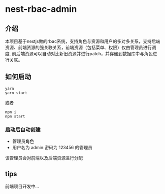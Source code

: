 # nest-rbac-admin
## 介绍
本项目基于nestjs做的rbac系统，支持角色与资源和用户的多对多关系，支持后端资源、前端资源的强关联关系，前端资源（包括菜单、权限）仅由管理员进行调度, 前后端资源可以自动对比新旧资源并进行patch，并存储到数据库中与角色进行关联。

## 如何启动
    yarn
    yarn start
  
或者

    npm i
    npm start

### 启动后自动创建
- 管理员角色
- 用户名为 admin 密码为 123456 的管理员

该管理员会对前端以及后端资源进行分配

## tips
前端项目开发中...